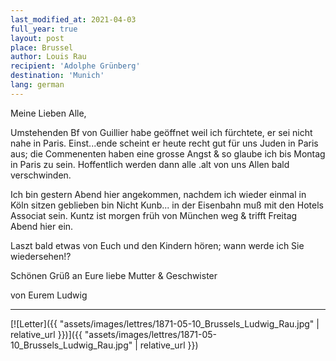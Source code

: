 ```yaml
---
last_modified_at: 2021-04-03
full_year: true
layout: post
place: Brussel
author: Louis Rau
recipient: 'Adolphe Grünberg'
destination: 'Munich'
lang: german
---
```



Meine Lieben Alle,

Umstehenden Bf von Guillier habe geöffnet
weil ich fürchtete, er sei nicht nahe in Paris. Einst...ende
scheint er heute recht gut für uns Juden in Paris aus; die
Commenenten haben eine grosse Angst & so glaube ich
bis Montag in Paris zu sein. Hoffentlich werden dann
alle .alt von uns Allen bald verschwinden.

Ich bin gestern Abend hier angekommen,
nachdem ich wieder einmal in Köln sitzen geblieben bin
Nicht Kunb... in der Eisenbahn muß mit den Hotels
Associat sein. Kuntz ist morgen früh von München weg
& trifft Freitag Abend hier ein.

Laszt bald etwas von Euch und den
Kindern hören; wann werde ich Sie wiedersehen!?

Schönen Grüß an Eure liebe Mutter & Geschwister



von Eurem Ludwig

----

[![Letter]({{ "assets/images/lettres/1871-05-10_Brussels_Ludwig_Rau.jpg" | relative_url }})]({{ "assets/images/lettres/1871-05-10_Brussels_Ludwig_Rau.jpg" | relative_url }})
